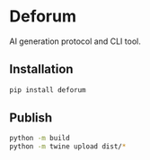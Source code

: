 # Deforum

AI generation protocol and CLI tool.

## Installation

```bash
pip install deforum
```

## Publish
```bash
python -m build
python -m twine upload dist/*
```